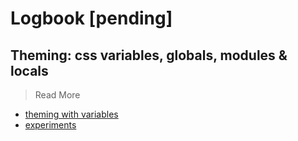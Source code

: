 # Logbook [pending]

## Theming: css variables, globals, modules & locals

> Read More

- [theming with variables](https://css-tricks.com/theming-with-variables-globals-and-locals/)
- [experiments](https://css-tricks.com/css-custom-properties-theming/)
